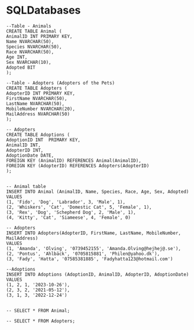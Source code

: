 # SQLDatabases




	--Table - Animals
	CREATE TABLE Animal (
	AnimalID INT PRIMARY KEY,
	Name NVARCHAR(50),
	Species NVARCHAR(50),
	Race NVARCHAR(50),
	Age INT,
	Sex NVARCHAR(10),
	Adopted BIT
	);

	--Table - Adopters (Adopters of the Pets)
	CREATE TABLE Adopters (
	AdopterID INT PRIMARY KEY,
	FirstName NVARCHAR(50),
	LastName NVARCHAR(50),
	MobileNumber NVARCHAR(20),
	MailAddress NVARCHAR(50)
	);

	-- Adopters
	CREATE TABLE Adoptions (
	AdoptionID INT  PRIMARY KEY,
	AnimalID INT,
	AdopterID INT,
	AdoptionDate DATE,
	FOREIGN KEY (AnimalID) REFERENCES Animal(AnimalID),
	FOREIGN KEY (AdopterID) REFERENCES Adopters(AdopterID)
	);


	-- Animal table
	INSERT INTO Animal (AnimalID, Name, Species, Race, Age, Sex, Adopted)
	VALUES 
	(1, 'Fido', 'Dog', 'Labrador', 3, 'Male', 1),
	(2, 'Whiskers', 'Cat', 'Domestic Cat', 5, 'Female', 1),
	(3, 'Rex', 'Dog', 'Schepherd Dog', 2, 'Male', 1),
	(4, 'Kitty', 'Cat', 'Siameese', 4, 'Female', 0)

	-- Adopters
	INSERT INTO Adopters(AdopterID, FirstName, LastName, MobileNumber, MailAddress)
	VALUES
	(1, 'Amanda', 'Olving', '0739452155', 'Amanda.Olving@hejhej@.se'),
	(2, 'Pontus', 'Ahlbäck', '0705815881', 'Philen@yahoo.dk'),
	(3, 'Fady', 'Hatta', '07585381885', 'Fadyhatta123@hotmail.com')

	--Adoptions
	INSERT INTO Adoptions (AdoptionID, AnimalID, AdopterID, AdoptionDate)
	VALUES
	(1, 2, 1, '2023-10-26'),
	(2, 3, 2, '2021-05-12'),
	(3, 1, 3, '2022-12-24')


	-- SELECT * FROM Animal;

	-- SELECT * FROM Adopters;
